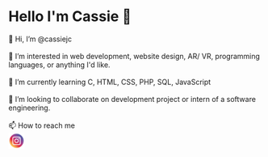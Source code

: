 <!---
cassiejc/cassiejc is a ✨ special ✨ repository because its `README.md` (this file) appears on your GitHub profile.
You can click the Preview link to take a look at your changes.
--->
<h1>Hello I'm Cassie 👋</h1>
<p>
  👋 Hi, I’m @cassiejc
  <br><br>
  👀 I’m interested in web development, website design, AR/ VR, programming languages, or anything I'd like.
  <br><br>
  🌱 I’m currently learning C, HTML, CSS, PHP, SQL, JavaScript
  <br><br>
  💞️ I’m looking to collaborate on development project or intern of a software engineering.
  <br><br>
  📫 How to reach me <br>
  <a href="https://www.instagram.com/cassie_j_c/">
    <img height="32" align="left" alt="instagram" src="instagram.png"></a>
</p>

